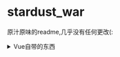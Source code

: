 # stardust_war

<p>原汁原味的readme,几乎没有任何更改(:</p>

<details>
<summary>Vue自带的东西</summary>
## Project setup
```
npm install
```

### Compiles and hot-reloads for development
```
npm run serve
```

### Compiles and minifies for production
```
npm run build
```

### Lints and fixes files
```
npm run lint
```

### Customize configuration
See [Configuration Reference](https://cli.vuejs.org/config/).
</details>